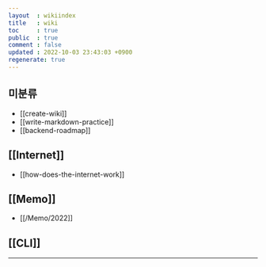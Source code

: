 ```yaml
---
layout  : wikiindex
title   : wiki
toc     : true
public  : true
comment : false
updated : 2022-10-03 23:43:03 +0900
regenerate: true
---
```


## 미분류

- [[create-wiki]]
- [[write-markdown-practice]]
- [[backend-roadmap]]

## [[Internet]]

- [[how-does-the-internet-work]]

## [[Memo]]

- [[/Memo/2022]]

## [[CLI]]


---

